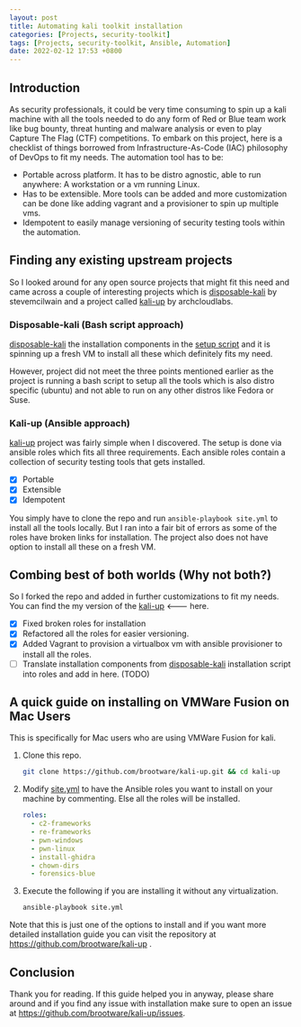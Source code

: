 ```yaml
---
layout: post
title: Automating kali toolkit installation
categories: [Projects, security-toolkit]
tags: [Projects, security-toolkit, Ansible, Automation]
date: 2022-02-12 17:53 +0800
---
```

## Introduction

As security professionals, it could be very time consuming to spin up a kali machine with all the tools needed to do any form of Red or Blue team work like bug bounty, threat hunting and malware analysis or even to play Capture The Flag (CTF) competitions. To embark on this project, here is a checklist of things borrowed from Infrastructure-As-Code (IAC) philosophy of DevOps to fit my needs. The automation tool has to be:

- Portable across platform. It has to be distro agnostic, able to run anywhere: A workstation or a vm running Linux. 
- Has to be extensible. More tools can be added and more customization can be done like adding vagrant and a provisioner to spin up multiple vms.
- Idempotent to easily manage versioning of security testing tools within the automation.

## Finding any existing upstream projects

So I looked around for any open source projects that might fit this need and came across a couple of interesting projects which is [disposable-kali](https://github.com/stevemcilwain/Disposable-Kali) by stevemcilwain and a project called [kali-up](https://github.com/archcloudlabs/kali-up) by archcloudlabs. 

### Disposable-kali (Bash script approach)

[disposable-kali](https://github.com/stevemcilwain/Disposable-Kali) the installation components in the [setup script](https://github.com/stevemcilwain/Disposable-Kali/blob/master/scripts/setup.sh) and it is spinning up a fresh VM to install all these which definitely fits my need.

However, project did not meet the three points mentioned earlier as the project is running a bash script to setup all the tools which is also distro specific (ubuntu) and not able to run on any other distros like Fedora or Suse.

### Kali-up (Ansible approach)

[kali-up](https://github.com/archcloudlabs/kali-up) project was fairly simple when I discovered. The setup is done via ansible roles which fits all three requirements. Each ansible roles contain a collection of security testing tools that gets installed.

- [x] Portable
- [x] Extensible
- [x] Idempotent

You simply have to clone the repo and run `ansible-playbook site.yml` to install all the tools locally. But I ran into a fair bit of errors as some of the roles have broken links for installation. The project also does not have option to install all these on a fresh VM.

## Combing best of both worlds (Why not both?)

So I forked the repo and added in further customizations to fit my needs. You can find the my version of the [kali-up](https://github.com/brootware/kali-up) <--- here.

- [x] Fixed broken roles for installation
- [x] Refactored all the roles for easier versioning.
- [x] Added Vagrant to provision a virtualbox vm with ansible provisioner to install all the roles.
- [ ] Translate installation components from [disposable-kali](https://github.com/stevemcilwain/Disposable-Kali) installation script into roles and add in here. (TODO)

## A quick guide on installing on VMWare Fusion on Mac Users

This is specifically for Mac users who are using VMWare Fusion for kali.

1. Clone this repo.

   ```bash
   git clone https://github.com/brootware/kali-up.git && cd kali-up
   ```

2. Modify [site.yml](./site.yml) to have the Ansible roles you want to install on your machine by commenting. Else all the roles will be installed.

   ```yaml
   roles:
     - c2-frameworks
     - re-frameworks
     - pwn-windows
     - pwn-linux
     - install-ghidra
     - chown-dirs
     - forensics-blue
   ```

3. Execute the following if you are installing it without any virtualization.

   ```bash
   ansible-playbook site.yml
   ```

Note that this is just one of the options to install and if you want more detailed installation guide you can visit the repository at <https://github.com/brootware/kali-up> .

## Conclusion

Thank you for reading. If this guide helped you in anyway, please share around and if you find any issue with installation make sure to open an issue at <https://github.com/brootware/kali-up/issues>.
